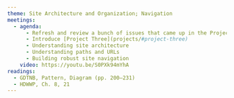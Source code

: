 ```yaml
---
theme: Site Architecture and Organization; Navigation
meetings:
  - agenda:
      - Refresh and review a bunch of issues that came up in the Project Two drafts
      - Introduce [Project Three](projects/#project-three)
      - Understanding site architecture
      - Understanding paths and URLs
      - Building robust site navigation
    video: https://youtu.be/S0PXk94mYhA
readings:
  - GDTNB, Pattern, Diagram (pp. 200–231)
  - HDWWP, Ch. 8, 21
---
```

